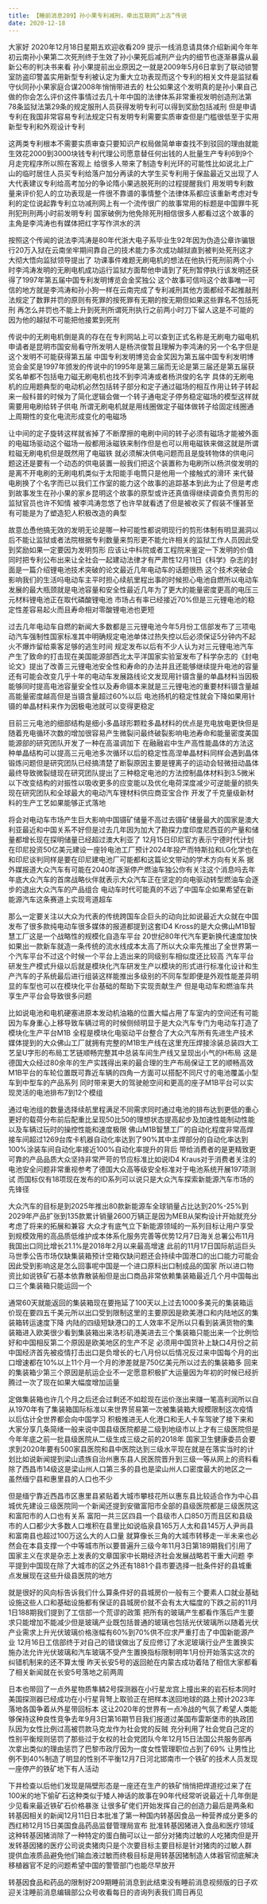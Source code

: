 ```yaml
---
title: 【睡前消息209】孙小果专利减刑，牵出互联网“上古”传说
date: 2020-12-18
---
```


大家好 2020年12月18日星期五欢迎收看209 提示一线消息请具体介绍新闻今年年初云南孙小果第二次死刑终于生效了孙小果死后减刑产业内的细节也逐渐暴露从最新公布的判决书来看
孙小果提前出业原因之一就是2009年5月6日拿到了联动锁警室防盗印警盖实用新型专利被认定为重大立功表现而这个专利的相关文件是监狱看守伙同孙小果家庭合谋2008年悄悄带进去的
杜公如果这个发明真的是孙小果自己做的你会怎么评价这件事情过去几十年中国的法律体系非常重视发明创造刑法第78条监狱法第29条的规定服刑人员获得发明专利可以得到奖励包括减刑
但是申请专利在我国非常容易专利法规定只有发明专利需要实质审查但是门槛很低至于实用新型专利和外观设计专利

这两类专利根本不需要实质审查只要知识产权局做简单审查找不到驳回的理由就能生效花2000到3000块钱专利代理公司愿意替任何出钱的人批量生产专利6到9个月走完程序所以照在客观上
给很多人带来了制造专利光环的可能性比如说北上广山的临时居住人员买专利给落户加分再读的大学生买专利用于保盐最近又出现了人大代表建议专利给高考加分的争论隋小果逃脱死刑的过程提醒我们
用发明专利数量来评价犯人的立功表现是一件很不靠谱的事情整个法律体系都应该重新考虑对专利的定位说起靠专利立功减刑网上有一个流传很广的故事常用的标题是中国罪牛死刑犯刑刑两小时前发明专利
国家破例为他免除死刑相信很多人都看过这个故事的主角是李鸿涛也有媒体把红字写作洪水的洪

按照这个传闻的说法李鸿涛是80年代浙大电子系毕业生92年因为伪造公章诈骗银行20万入狱在云南坐牢期间靠自己的技术能力多次成功越狱直到被判处死刑这才大彻大悟向监狱领导提出了
功课事件难题无刷电机的想法在他执行死刑前两个小时李鸿涛发明的无刷电机成功运行监狱方面帮他申请到了死刑暂停执行该发明还获得了1997年第五届中国专利发明博览会金奖独公
这个故事可信吗这个故事唯一可信的地方就是李鸿涛和孙小狗一样在云南完成了专利减刑其他方面都经不起推敲刑法规定了数罪并罚的原则有死罪的按死罪有无期的按无期但如果这些罪名不包括死刑
再怎么并罚也不能上升到死刑所谓死刑执行之前两小时刀下留人这是不可能的因为他的越狱不可能把他接累到死刑

传说中的无刷电机倒是真的存在在专利网站上可以查到正式名称是无刷电力磁电机申请者是昆明市国安局看守所发明人是杨洪俊暂且理解为李鸿涛的另一个名字但是这个发明不可能获得第五届
中国专利发明博览会金奖因为第五届中国专利发明博览会金奖是1997年颁发的传说中的1995年是第三届而无论是第三届还是第五届获奖名单都不包括电力磁无刷电机也找不到李鸿涛或者杨洪俊的名字
具体的无刷电机的应用题典型的电动机必然包括转子部分和定子通过磁场的相互作用让转子转起来一般科普的时候为了简化逻辑会做一个转子通电定子停务稳定磁场的模型这样就需要用电刷给转子供电
所谓无刷电机就是用线圈做定子磁体做转子给固定线圈通上周期性的变化电流形成变化的电磁场

让中间的定子旋转这样就省掉了不断摩擦的电刷中间的转子必须有磁场才能被外面的电磁场驱动这个磁场一般都用泳磁铁来制作但是也可以用电磁铁来做这就是所谓粒磁无刷电机但是既然用了电磁铁
就必须解决供电问题而且是旋转物体的供电问题这还是要有一个动态的供电装置一般我们把这个装置称为电刷所以杨洪俊发明的是离不开电刷的无刷电机类似于太阳能手电筒只是他用一个接触式的滑环
来代替电刷换了个名字而已以我们工作室的能力这个故事的追踪基本到此为止了但是考虑到故事发生在孙小果的家乡昆明这个故事的原型或许还真值得继续调查负责剪形的监狱官员也许不知情
被李鸿涛忽悠了也许早就看透了但是被收买了假装不懂甚至有可能是为了塑造犯人积极改造的典型

故意怂恿他搞无效的发明无论是哪一种可能性都说明现行的剪形体制有明显漏洞以后不能让监狱或者法院根据专利数量来剪形更不能允许相关的监狱工作人员因此受到奖励如果一定要因为发明剪形
应该让中科院或者工程院来鉴定一下发明的价值同时把专利公布出来让全社会一起建动法律才有严肃性12月11日《科学》杂志的封面是一篇介绍锂电池技术突破的论文最近几年电动车的话题很热
这个技术突破会影响我们的生活吗电动车主平时担心续航里程出事的时候担心电池自燃所以电动车发展的最大瓶颈就是电池容量和安全性最近几年为了更大的能量密度更高的电压三元材料锂电池正在取代磷酸锂电池
市场占有率已经接近70%但是三元锂电池的稳定性差容易起火而且寿命相对零酸锂电池也更短

过去几年电动车自燃的新闻大多数都是三元锂电池今年5月份工信部发布了三项电动汽车强制性国家标准其中明确规定电池单体过热失控以后必须保证5分钟内不起火不爆炸留给乘客足够的逃生时间
规定发布以后有不少人认为对三元锂电池汽车产生了致命的打击现在美国能源部西北太平洋国家实验室发布了科学杂志的《封电论文》提出了改善三元锂电池安全性和寿命的办法并且还能够继续提升电池的容量
还有可能会改变几乎十年的电动车发展路线论文发现用针镊含量的单晶材料当因极能够同时提高电池容量安全性以及寿命镊本来就是三元锂电池的重要材料镊含量越高能量密度越高但是当镊含量超过60%以后
电池扬机的稳定性就会下降如果用针镊的单晶材料来作为因极电池就可以变得更稳定

目前三元电池的细部结构是细小多晶球形颗粒多晶材料的优点是充电放电更快但是随着充电循环次数的增加很容易产生微裂问最终破裂影响电池寿命和能量密度美国能源部的研究团队开发了一种在高温调加下
在融融岩中生产高性能晶体的方法这种单晶结构可以提高三元电池多次循环以后的稳定性高涅单晶材料同样会遇到晶体锻炼问题但是研究团队已经搞清楚了断裂原因主要是锂离子的运动会轻微扭动晶体
最终导致微裂缝现在研究团队提出了三种稳定电池的方法控制晶体材料到3.5微米以下改变结构的对振性以吸收更多的应变能以及优化电荷深度减少可逆能量的损失现在研究团队和全球最大的电动汽车锂材料供应商亚宝合作
开发了千克量级新材料的生产工艺如果能够正式落地

将会对电动车市场产生巨大影响中国镊矿储量不高过去镊矿储量最大的国家是澳大利亚最近和中国关系不好但是过去几年因为加大了勘探力度印度尼西亚的产量和储量都增长现在探明储量已经超过澳大利亚了
12月15日印尼官方表示宁德时代计划在印尼投资50亿美元建设一座铃电池工厂预计2024年投产而特斯拉和LG化学也在和印尼谈判同样是要在印尼建电池厂可能都和这篇论文带动的学术方向有关系
据外媒报道大众汽车有可能在2040年逐渐停产燃油车独公你有关注这个消息吗去年年底大众汽车的首席战略伙伴就表示大众汽车正在坚定的向电驱动转型燃油车会逐步的退出大众汽车的产品组合
电动车时代可能真的不远了中国车企如果希望在新能源汽车这条赛道上实现弯道超车

那么一定要关注以大众为代表的传统跨国车企巨头的动向比如说最近大众就在中国发布了很多款纯电动车很多媒体的报道都提到这套ID4 Kross的是大众佛山M1B智慧工厂这是一个战略性的规模化自造车平台
20世纪80年代汽车更新换代速度加快如果出一款新车就造一条传统的流水线成本太高了所以大众率先推出了全世界第一个汽车平台不过这个时候一个平台上造出来的同级别车相似度还比较高
汽车平台研发生产模式升级以后就是模块化汽车研发生产以模块的形式进行标准化设计和生产汽车的子系统最后进行组装这样能推出多级别的不同车型即便是外观性能差异明显的车型也可以在模块化平台基础的帮助下实现贡献生产
但是电动车和燃油车共享生产平台会导致很多问题

比如说电池和电机硬塞进原本发动机油箱的位置大幅占用了车室内的空间还有可能因为车身重心上移导致车辆过弯的时候侧倾明显于是大众汽车专门为电动车打造了模块化生产平台M1B
全程是模块化电驱动平台整合了大众汽车所有先进生产技术媒体提到的大众佛山工厂就拥有完整的M1B生产线在这里充压焊接涂装总装四大工艺呈U字形的布局工艺链顺畅完整其中总装车间生产线又呈现出小气的H布局
这是德国大众经过80余年的生产实践得出来的最合理的生产布局保证工艺的顺畅高效M1B平台的车轮位置既可靠近车辆的四角一方面可以搭配不同尺寸的电池覆盖小型车到中型车的产品系列
同时带来更大的驾驶舱空间和更高的座子M1B平台可以实现灵活的电池排布7到12个模组

通过电池组的数量选择续航里程满足不同需求同时通过电池的排布达到更低的重心更好的载荷分布前后配重比呈现50比50的理想状态提高起步及加速性能制动性能以及车辆过玩时的操控性能和速度极限
佛山M1B智慧工厂的自动化程度非常高焊接车间超过1269台库卡机器自动化率达到了90%其中主焊部分的自动化率达到100%涂装车间自动化率接近100%自动化率提升的背后
带给消费者的是更精致更可靠的产品品质大众坚持非常严苛的节应标准比如说ID4 Kraus对于消费者关注的电池安全问题非常重视参考了德国大众高等级安全标准对于电池系统开展197项测试
而国标仅有18项现在发布的ID系列可以说只是大众汽车探索新能源汽车市场的先锋径

大众汽车的目标是到2025年推出80款新能源车全球销量占比达到20%-25%到2029年产品扩张到135款累计销量2600万辆正是因为MEB从架构设计开始就充分考虑了将来的拓展和兼容
大众才有底气立下新能源领域的一系列目标让用户享受到规模效用的高品质低维护成本体系化服务完善等优势12月7日海关总署公布11月我国出口同比增长21.1%是2018年2月以来最高增速
此前的11月17日国际航运巨头马世季公告市场仅缺集装箱预计空箱仅缺问题还会持续中国港口的出口能力可能会因此受到影响这是怎么回事呢中国是一个进口原料出口制成品的国家
所以进口物资比如说铁矿石基本依靠散装船但是出口商品非常依赖集装箱最近几个月中国每出口三个集装箱只能运回一个

通常60天就能返回的集装箱现在要拖延了100天以上过去1000多美元的集装箱运价现在要四五千美元所以出口受到限制这里的主要原因是欧美港口和内陆地区的集装箱转运速度下降
内陆的四级短缺港口的工人效率不足所以只看到装满货物的集装箱进入欧美很少看到集装箱出来洛杉矶港美进去三个集装箱只能出来一个比例恰好和中国相反第二个原因是欧美地区的生产不足
必须用中国货补上缺口4月份之前中国经济首先被疫情打击出口是负增长的七八月份以后情况反过来中国每个月的出口增速都在10%以上11个月一个月的渗差就是750亿美元所以过去的集装箱多
回来的集装箱少第三个原因是航运企业不一定愿意积极扩大运量因为年初的时候已经折腾过一次了现在如果大幅度增加运量

定做集装箱也许几个月之后还会过剩还不如趁现在运价涨出来赚一笔高利润所以自从1970年有了集装箱国际标准以来世界贸易第一次被集装箱大规模限制这次疫情以后估计全世界都会向中国学习
积极推进无人化港口和无人卡车驾驶了接下来和大家分享几条简绪一般来说中国县级医院都是二级到地级市以上才有三级医院但是今年年底之前一批县级医院从二级生成三级之前的2018年
国家卫生健康委员会要求到2020年要有500家县医院和县中医院达到三级水平现在就是在落实当时的计划比如说新闻提到梁山遗族自治州惠东县人民医院晋升到三级一等从网上的资料看
除了西昌市14级这是梁山州人口第三多的县也是梁山州人口密度最大的地区之一虽然缅宁县和惠里县的人口也不少

但是缅宁靠近西昌市区惠里县紧贴着大城市攀枝花所以惠东县比较适合作为中心县城优先建设三级医院同一个新闻还提到安徽富阳市全部的县级医院都是三级医院这和富阳市的人口也有关系
富阳一共三区四县一个县级市人口850万而且区和县级市的人口都少大多数人口堆积在县里比如说临泉县165万人太和县145万人尹尚县和富南县也超过100万这么大的人口量
就算像长三角的大城市转移走一半未来也必然会在本县支撑一个中等城市所以要普遍升三级今年11月3日第189期我们引用了国家主义在求是杂志上发表的文章国家中长期经济社会发展战略若干重大问题
李平提到中国现在除了大城市的区之外还有1881个县市要选择一批条件好的县城重点发展现在这些升级县医院的地方

就是很好的风向标告诉我们什么算条件好的县城房价一般有三个要素人口就业基础设施这些人口和基础设施都有保证的县城房价就不会有太大幅度的下跌之前的11月1日188期我们提到了工信部一个荒谬的政策
把所有的玻璃产生都看作落后产生要求只能增加不能减少但是玻璃产业既包括普通的玻璃也包括光伏玻璃所以随着光伏产业需求上升光伏玻璃价格涨幅有60%到70%供不应求严重打击了中国新能源产业
12月16日工信部终于对自己的错误做出了反应修订了水泥玻璃行业产生置换实施办法允许光伏玻璃和汽车玻璃不受产生置换指标限制明年1月份开始落实这次的纠错机制来的还不算太慢
昨天长安5号的返回舱在内蒙古成功着陆了相信大家都看了相关新闻就在长安5号落地之前两周

日本也带回了一点外星物质隼鳞2号探测器在小行星龙宫上撞出来的岩石标本同时美国探测器已经成功在小行星背弩上取验正在把样本送回地球的路上预计2023年落地各国争着从外星带回标本
这让2020年的世界有一点冷战的气氛了希望人类能够保持这种良性竞争去年9月3日第16期节目我们报道过美国布雷斯堡市的执政团队因为女性比例过高被罚款马克龙作为社会党的反贼
充分利用了社会党自己定的性别平衡规则惩罚了那些过于女权的社会党团队今年12月15日法国公共服务部再次拿出类似的理由惩罚了巴黎市政厅因为一度女性管理职位占到了69%
让男性比例不到40%制造了明显的性别不平衡12月7日河北邯南市一个铁矿的技术人员发现一座停产的铁矿地下有人活动

下井检查以后他们发现是隔壁形态是一座还在生产的铁矿悄悄把焊道挖过来了在100米的地下偷矿石这种类似于矮人神话的故事在90年代经常听说最近十几年倒是少见看来最近铁矿石价格暴涨
让很多矿佬们开始发挥自己的创造力最后是两条和转基因相关的新闻12月11日日本批准了第一种国内转基因食品一种营养成分更多的西红柿12月15日美国食品药品监督管理局宣布
批准转基因猪进入食品和医疗领域这种转基因猪消除了一种特定的蛋白酶可以让一部分对猪肉过敏的人吃猪肉但是开发转基因猪的医疗公司说卖猪肉只是个次要目标主要目标是针对猪肉的过敏人群
提供血液质品避免他们输血液过敏而终极目标是用转基因猪制造人体器官彻底解决移植器官不足的问题希望中国的警管部门也能尽早放开

转基因食品和药品的限制好209期睡前消息到此结束没有睡前消息视频版的日子欢迎关注睡前消息编辑部公众号收看每日的咨询列表我们周日再见